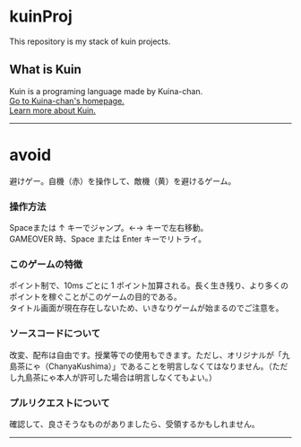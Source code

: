 # kuinProj
This repository is my stack of kuin projects.
## What is Kuin
Kuin is a programing language made by Kuina-chan.  
[Go to Kuina-chan's homepage.](http://kuina.ch/)  
[Learn more about Kuin.](http://kuina.ch/kuin)  

---
# avoid
避けゲー。自機（赤）を操作して、敵機（黄）を避けるゲーム。

### 操作方法
Spaceまたは ↑ キーでジャンプ。←→ キーで左右移動。  
GAMEOVER 時、Space または Enter キーでリトライ。
### このゲームの特徴
ポイント制で、10ms ごとに 1 ポイント加算される。長く生き残り、より多くのポイントを稼ぐことがこのゲームの目的である。  
タイトル画面が現在存在しないため、いきなりゲームが始まるのでご注意を。
### ソースコードについて
改変、配布は自由です。授業等での使用もできます。ただし、オリジナルが「九島茶にゃ（ChanyaKushima）」であることを明言しなくてはなりません。（ただし九島茶にゃ本人が許可した場合は明言しなくてもよい。）
### プルリクエストについて
確認して、良さそうなものがありましたら、受領するかもしれません。

---
